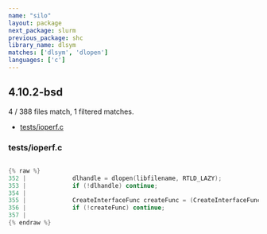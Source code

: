 ```yaml
---
name: "silo"
layout: package
next_package: slurm
previous_package: shc
library_name: dlsym
matches: ['dlsym', 'dlopen']
languages: ['c']
---
```

## 4.10.2-bsd
4 / 388 files match, 1 filtered matches.

 - [tests/ioperf.c](#testsioperfc)

### tests/ioperf.c

```c

{% raw %}
352 |             dlhandle = dlopen(libfilename, RTLD_LAZY);
353 |             if (!dlhandle) continue;
354 | 
355 |             CreateInterfaceFunc createFunc = (CreateInterfaceFunc) dlsym(dlhandle, "CreateInterface");
356 |             if (!createFunc) continue;
357 | 
{% endraw %}

```
